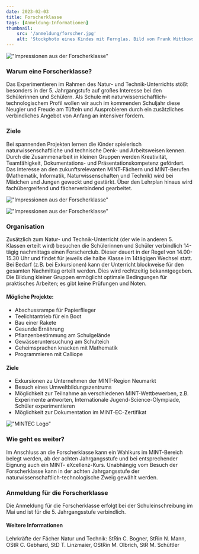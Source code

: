 ```yaml
---
date: 2023-02-03
title: Forscherklasse
tags: [Anmeldung-Informationen]
thumbnail: 
    src: '/anmeldung/forscher.jpg'
    alt: 'Stockphoto eines Kindes mit Fernglas. Bild von Frank Wittkowski auf Pixabay'
---
```


!["Impressionen aus der Forscherklasse"](/images/anmeldung/Forscher_Neigung_03.jpg)

### Warum eine Forscherklasse?

Das Experimentieren im Rahmen des Natur- und Technik-Unterrichts stößt besonders in der 5. Jahrgangstufe auf großes Interesse bei den Schülerinnen und Schülern. Als Schule mit naturwissenschaftlich-technologischem Profil wollen wir auch im kommenden Schuljahr diese Neugier und Freude am Tüfteln und Ausprobieren durch ein zusätzliches verbindliches Angebot von Anfang an intensiver fördern.

### Ziele

Bei spannenden Projekten lernen die Kinder spielerisch naturwissenschaftliche und technische Denk- und Arbeitsweisen kennen. Durch die Zusammenarbeit in kleinen Gruppen werden Kreativität, Teamfähigkeit, Dokumentations- und Präsentationskompetenz gefördert. Das Interesse an den zukunftsrelevanten MINT-Fächern und MINT-Berufen (Mathematik, Informatik, Naturwissenschaften und Technik) wird bei Mädchen und Jungen geweckt und gestärkt. Über den Lehrplan hinaus wird fachübergreifend und fächerverbindend gearbeitet.

!["Impressionen aus der Forscherklasse"](/images/anmeldung/Forscher_Neigung_01.jpg)

!["Impressionen aus der Forscherklasse"](/images/anmeldung/Forscher_Neigung_02.jpg)

### Organisation

Zusätzlich zum Natur- und Technik-Unterricht (der wie in anderen 5. Klassen erteilt wird) besuchen die Schülerinnen und Schüler verbindlich 14-tägig nachmittags einen Forscherclub. Dieser dauert in der Regel von 14.00-15.30 Uhr und findet für jeweils die halbe Klasse im 14tägigen Wechsel statt. Bei Bedarf (z.B. bei Exkursionen) kann der Unterricht blockweise für den gesamten Nachmittag erteilt werden. Dies wird rechtzeitig bekanntgegeben. Die Bildung kleiner Gruppen ermöglicht optimale Bedingungen für praktisches Arbeiten; es gibt keine Prüfungen und Noten.

#### Mögliche Projekte:
- Abschussrampe für Papierflieger
- Teelichtantrieb für ein Boot
- Bau einer Rakete
- Gesunde Ernährung
- Pflanzenbestimmung am Schulgelände
- Gewässeruntersuchung am Schulteich
- Geheimsprachen knacken mit Mathematik
- Programmieren mit Calliope

#### Ziele
- Exkursionen zu Unternehmen der MINT-Region Neumarkt
- Besuch eines Umweltbildungszentrums
- Möglichkeit zur Teilnahme an verschiedenen MINT-Wettbewerben, z.B. Experimente antworten, Internationale Jugend-Science-Olympiade, Schüler experimentieren
- Möglichkeit zur Dokumentation im MINT-EC-Zertifikat

!["MINTEC Logo"](/images/anmeldung/Forscher_Neigung_02.jpg)

### Wie geht es weiter?

Im Anschluss an die Forscherklasse kann ein Wahlkurs im MINT-Bereich belegt werden, ab der achten Jahrgangsstufe und bei entsprechender Eignung auch ein MINT- eXcellenz-Kurs. Unabhängig vom Besuch der Forscherklasse kann in der achten Jahrgangsstufe der naturwissenschaftlich-technologische Zweig gewählt werden.

### Anmeldung für die Forscherklasse

Die Anmeldung für die Forscherklasse erfolgt bei der Schuleinschreibung im Mai und ist für die 5. Jahrgangsstufe verbindlich.

#### Weitere Informationen

Lehrkräfte der Fächer Natur und Technik: StRin C. Bogner, StRin N. Mann, OStR C. Gebhard, StD T. Linzmaier, OStRin M. Olbrich, StR M. Schüttler